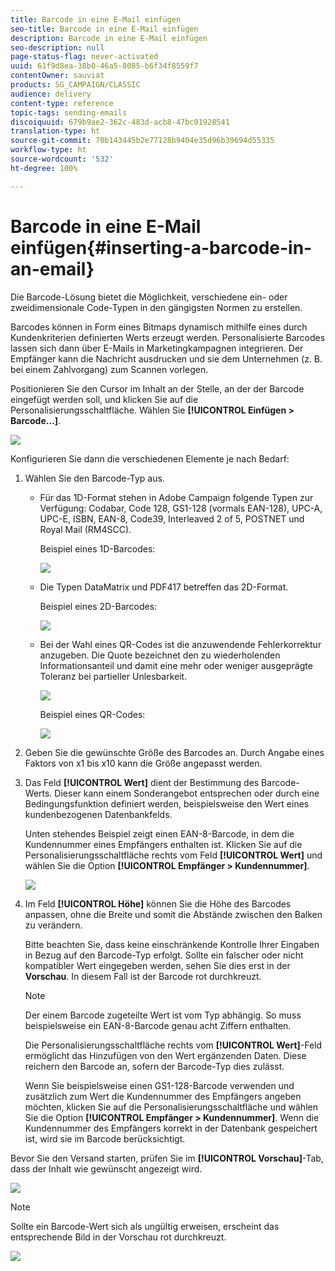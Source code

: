 ```yaml
---
title: Barcode in eine E-Mail einfügen
seo-title: Barcode in eine E-Mail einfügen
description: Barcode in eine E-Mail einfügen
seo-description: null
page-status-flag: never-activated
uuid: 61f9d8ea-38b0-46a5-8085-b6f34f8559f7
contentOwner: sauviat
products: SG_CAMPAIGN/CLASSIC
audience: delivery
content-type: reference
topic-tags: sending-emails
discoiquuid: 679b9ae2-362c-483d-acb8-47bc01928541
translation-type: ht
source-git-commit: 70b143445b2e77128b9404e35d96b39694d55335
workflow-type: ht
source-wordcount: '532'
ht-degree: 100%

---
```



# Barcode in eine E-Mail einfügen{#inserting-a-barcode-in-an-email}

Die Barcode-Lösung bietet die Möglichkeit, verschiedene ein- oder zweidimensionale Code-Typen in den gängigsten Normen zu erstellen.

Barcodes können in Form eines Bitmaps dynamisch mithilfe eines durch Kundenkriterien definierten Werts erzeugt werden. Personalisierte Barcodes lassen sich dann über E-Mails in Marketingkampagnen integrieren. Der Empfänger kann die Nachricht ausdrucken und sie dem Unternehmen (z. B. bei einem Zahlvorgang) zum Scannen vorlegen.

Positionieren Sie den Cursor im Inhalt an der Stelle, an der der Barcode eingefügt werden soll, und klicken Sie auf die Personalisierungsschaltfläche. Wählen Sie **[!UICONTROL Einfügen > Barcode...]**.

![](assets/barcode_insert_14.png)

Konfigurieren Sie dann die verschiedenen Elemente je nach Bedarf:

1. Wählen Sie den Barcode-Typ aus.

   * Für das 1D-Format stehen in Adobe Campaign folgende Typen zur Verfügung: Codabar, Code 128, GS1-128 (vormals EAN-128), UPC-A, UPC-E, ISBN, EAN-8, Code39, Interleaved 2 of 5, POSTNET und Royal Mail (RM4SCC).

      Beispiel eines 1D-Barcodes:

      ![](assets/barcode_insert_08.png)

   * Die Typen DataMatrix und PDF417 betreffen das 2D-Format.

      Beispiel eines 2D-Barcodes:

      ![](assets/barcode_insert_09.png)

   * Bei der Wahl eines QR-Codes ist die anzuwendende Fehlerkorrektur anzugeben. Die Quote bezeichnet den zu wiederholenden Informationsanteil und damit eine mehr oder weniger ausgeprägte Toleranz bei partieller Unlesbarkeit.

      ![](assets/barcode_insert_06.png)

      Beispiel eines QR-Codes:

      ![](assets/barcode_insert_12.png)

1. Geben Sie die gewünschte Größe des Barcodes an. Durch Angabe eines Faktors von x1 bis x10 kann die Größe angepasst werden.
1. Das Feld **[!UICONTROL Wert]** dient der Bestimmung des Barcode-Werts. Dieser kann einem Sonderangebot entsprechen oder durch eine Bedingungsfunktion definiert werden, beispielsweise den Wert eines kundenbezogenen Datenbankfelds.

   Unten stehendes Beispiel zeigt einen EAN-8-Barcode, in dem die Kundennummer eines Empfängers enthalten ist. Klicken Sie auf die Personalisierungsschaltfläche rechts vom Feld **[!UICONTROL Wert]** und wählen Sie die Option **[!UICONTROL Empfänger > Kundennummer]**.

   ![](assets/barcode_insert_15.png)

1. Im Feld **[!UICONTROL Höhe]** können Sie die Höhe des Barcodes anpassen, ohne die Breite und somit die Abstände zwischen den Balken zu verändern.

   Bitte beachten Sie, dass keine einschränkende Kontrolle Ihrer Eingaben in Bezug auf den Barcode-Typ erfolgt. Sollte ein falscher oder nicht kompatibler Wert eingegeben werden, sehen Sie dies erst in der **Vorschau**. In diesem Fall ist der Barcode rot durchkreuzt.

   >[!NOTE]
   >
   >Der einem Barcode zugeteilte Wert ist vom Typ abhängig. So muss beispielsweise ein EAN-8-Barcode genau acht Ziffern enthalten.
   >
   >Die Personalisierungsschaltfläche rechts vom **[!UICONTROL Wert]**-Feld ermöglicht das Hinzufügen von den Wert ergänzenden Daten. Diese reichern den Barcode an, sofern der Barcode-Typ dies zulässt.
   >
   >Wenn Sie beispielsweise einen GS1-128-Barcode verwenden und zusätzlich zum Wert die Kundennummer des Empfängers angeben möchten, klicken Sie auf die Personalisierungsschaltfläche und wählen Sie die Option **[!UICONTROL Empfänger > Kundennummer]**. Wenn die Kundennummer des Empfängers korrekt in der Datenbank gespeichert ist, wird sie im Barcode berücksichtigt.

Bevor Sie den Versand starten, prüfen Sie im **[!UICONTROL Vorschau]**-Tab, dass der Inhalt wie gewünscht angezeigt wird.

![](assets/barcode_insert_10.png)

>[!NOTE]
>
>Sollte ein Barcode-Wert sich als ungültig erweisen, erscheint das entsprechende Bild in der Vorschau rot durchkreuzt.

![](assets/barcode_insert_11.png)
